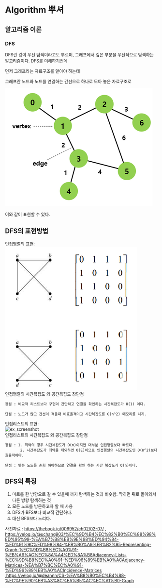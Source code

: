 # Algorithm 뿌셔


## 알고리즘 이론

### DFS

DFS란 깊이 우선 탐색이라고도 부르며, 그래프에서 깊은 부분을 우선적으로 탐색하는 알고리즘이다. DFS를 이해하기전에

먼저 그래프라는 자료구조를 알아야 하는데

그래프란 노드와 노드를 연결하는 간선으로 하나로 모아 놓은 자료구조로

![ex_screenshot](./img/Graph.png)

이와 같이 표현할 수 있다.

## DFS의 표현방법
인접행렬의 표현:<br>
![ex_screenshot](./img/adjArray.png)
<br>
  인접행렬의 시간복잡도 와 공간복잡도 장단점<br>

    장점 : 비교적 리스트보다 구현이 간단하고 연결을 확인하는 시간복잡도가 O(1) 이다.
    
    단점 : 노드가 많고 간선이 적을때 비효율적이고 시간복잡도를 O(n^2) 메모리를 차지.
인접리스트의 표현:<br>
![ex_screenshot](./img/adlist.png)
<br>
  인접리스트의 시간복잡도 와 공간복잡도 장단점<br>

    장점 : 1. 최악의 경우 시간복잡도가 O(n)이지만 대부분 인접행렬보다 빠르다.
           2. 시간복잡도가 최악을 제외하면 O(E)이므로 인접행렬의 시간복잡도인 O(n^2)보다 효율적이다.
    
    단점 : 맞는 노드를 순회 해야하므로 연결을 확인 하는 시간 복잡도가 O(n)이다.
    
## DFS의 특징
1. 미로를 한 방향으로 갈 수 있을때 까지 탐색하는 것과 비슷함. 막히면 뒤로 돌아와서 다른 방향 탐색하는 것
2. 모든 노드를 방문하고자 할 때 사용
3. DFS가 BFS보다 비교적 간단하다.
4. 대신 BFS보다 느리다.


사진자료 : https://thebook.io/006952/ch02/02-07/ , https://velog.io/@uchang903/%EC%9D%B4%EC%82%B0%EC%88%98%ED%95%99-%EA%B7%B8%EB%9E%98%ED%94%84-%ED%91%9C%ED%98%84-%EB%B0%A9%EB%B2%95-Representing-Graph-%EC%9D%B8%EC%A0%91-%EB%A6%AC%EC%8A%A4%ED%8A%B8Adjacency-Lists-%EC%9D%B8%EC%A0%91-%ED%96%89%EB%A0%ACAdjacency-Matrices-%EA%B7%BC%EC%A0%91-%ED%96%89%EB%A0%ACIncidence-Matrices
,https://velog.io/@deannn/CS-%EA%B8%B0%EC%B4%88-%EC%9E%90%EB%A3%8C%EA%B5%AC%EC%A1%B0-Graph
